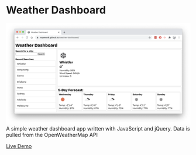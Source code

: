 # Weather Dashboard
![preview](preview.png)
A simple weather dashboard app written with JavaScript and jQuery.  Data is pulled from the OpenWeatherMap API

[Live Demo](https://nopresnik.github.io/weather-dashboard)